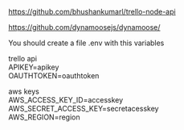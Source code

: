 https://github.com/bhushankumarl/trello-node-api        

https://github.com/dynamoosejs/dynamoose/    

You should create a file .env with this variables      

trello api     
APIKEY=apikey     
OAUTHTOKEN=oauthtoken     

aws keys     
AWS_ACCESS_KEY_ID=accesskey    
AWS_SECRET_ACCESS_KEY=secretacesskey    
AWS_REGION=region     
